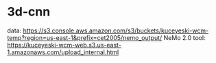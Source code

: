 # 3d-cnn

data: https://s3.console.aws.amazon.com/s3/buckets/kuceyeski-wcm-temp?region=us-east-1&prefix=cet2005/nemo_output/
NeMo 2.0 tool: https://kuceyeski-wcm-web.s3.us-east-1.amazonaws.com/upload_internal.html 
